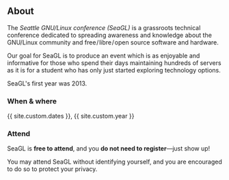## About

The _Seattle GNU/Linux conference (SeaGL)_ is a grassroots technical conference
dedicated to spreading awareness and knowledge about the GNU/Linux community and
free / libre / open source software and ​hardware.

Our goal for SeaGL is to produce an event which is as enjoyable and informative
for those who spend their days maintaining hundreds of servers as it is for a
student who has only just started exploring technology options.

SeaGL's first year was 2013.

### When & where

{{ site.custom.dates }}, {{ site.custom.year }}

### Attend

SeaGL is **free to attend**, and you **do not need to register**—just show up!

You may attend SeaGL without identifying yourself, and you are encouraged to do
so to protect your privacy.

<!--
You may optionally [register]({{ site.custom.url.register }}). This gives us
more accurate estimates of attendance, which help us raise money for the
conference. The registration system is free / libre / open source software and
we promise to protect your data.
-->

[going virtual]: /news/2020/05/05/virtualconf-2020.html

